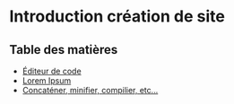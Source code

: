 # Introduction création de site

## Table des matières


- [Éditeur de code](editeur/editeur.md)
- [Lorem Ipsum](autres/lorem-ipsum.md)
- [Concaténer, minifier, compilier, etc...](compilateur/compilateur.md)

 